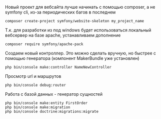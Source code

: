 Новый проект для вебсайта лучше начинать с помощью composer, а не symfony cli, из-за периодических багов в последнем

    composer create-project symfony/website-skeleton my_project_name

Т.к. для разработки из под windows будет использоваться локальный вебсервер на базе apache, устанавливаем дополнение

    composer require symfony/apache-pack

Создаем новый контроллер. Это можно сделать вручную, но быстрее с помощью генератора (компонент MakerBundle уже установлен)

    php bin/console make:controller NameNewController

Просмотр url и маршрутов

    php bin/console debug:router

Работа с базой данных - генератор сущностей

    php bin/console make:entity FirstOrder
    php bin/console make:migration
    php bin/console doctrine:migrations:migrate

